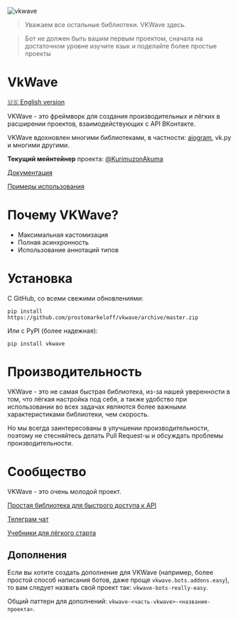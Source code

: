 ![vkwave](https://user-images.githubusercontent.com/28061158/75329873-7f738200-5891-11ea-9565-fd117ea4fc9e.jpg)

> Уважаем все остальные библиотеки. VKWave здесь.

> Бот не должен быть вашим первым проектом, сначала на достаточном уровне изучите язык и поделайте более простые проекты

# VkWave

[:us: English version](readme_en.md)

VKWave - это фреймворк для создания производительных и лёгких в расширении проектов, взаимодействующих с API ВКонтакте.

VKWave вдохновлен многими библиотеками, в частности: [aiogram](https://github.com/aiogram/aiogram), vk.py и многими другими.

**Текущий мейнтейнер** проекта: [@KurimuzonAkuma](https://github.com/KurimuzonAkuma)

[Документация](https://fscdev.github.io/vkwave/)

[Примеры использования](https://github.com/fscdev/vkwave/tree/master/examples)

# Почему VKWave?

- Максимальная кастомизация
- Полная асинхронность
- Использование аннотаций типов

# Установка

С GitHub, со всеми свежими обновлениями:
```
pip install https://github.com/prostomarkeloff/vkwave/archive/master.zip
```

Или с PyPI (более надежная):

```
pip install vkwave
```

# Производительность

VKWave - это не самая быстрая библиотека, из-за нашей уверенности в том, что лёгкая настройка под себя, а также удобство при использовании во всех задачах являются более важными характеристиками библиотеки, чем скорость.

Но мы всегда заинтересованы в улучшении производительности, поэтому не стесняйтесь делать Pull Request-ы и обсуждать проблемы производительности.

# Сообщество

VKWave - это очень молодой проект.

[Простая библиотека для быстрого доступа к API](https://github.com/prostomarkeloff/vkwave-api)

[Телеграм чат](https://t.me/vkwave)

[Учебники для лёгкого старта](https://github.com/VodoGamer/vkwave-textbooks/tree/master/textbooks)

## Дополнения

Если вы хотите создать дополнение для VKWave (например, более простой способ написания ботов, даже проще `vkwave.bots.addons.easy`), то вам следует назвать свой проект так: `vkwave-bots-really-easy`.

Общий паттерн для дополнений: `vkwave-<часть-vkwave>-<название-проекта>`.

